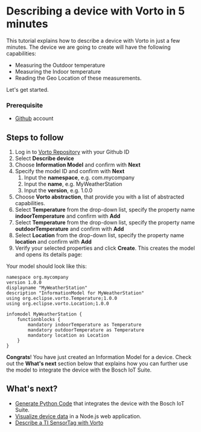 # Describing a device with Vorto in 5 minutes

This tutorial explains how to describe a device with Vorto in just a few minutes. The device we are going to create will have the following capabilities:

- Measuring the Outdoor temperature
- Measuring the Indoor temperature
- Reading the Geo Location of these measurements.

Let's get started.

### Prerequisite
* [Github](https://github.com/) account

## Steps to follow

1. Log in to [Vorto Repository](https://vorto.eclipse.org) with your Github ID
2. Select **Describe device** 
3. Choose **Information Model** and confirm with **Next** 
4. Specify the model ID and confirm with **Next**
	1. Input the **namespace**, e.g. com.mycompany 
	2. Input the **name**, e.g. MyWeatherStation
	3. Input the **version**, e.g. 1.0.0
5. Choose **Vorto abstraction**, that provide you with a list of abstracted capabilities.
6. Select **Temperature** from the drop-down list, specify the property name **indoorTemperature** and confirm with **Add**
7. Select **Temperature** from the drop-down list, specify the property name **outdoorTemperature** and confirm with **Add**
8. Select **Location** from the drop-down list, specify the property name **location** and confirm with **Add**
9. Verify your selected properties and click **Create**. This creates the model and opens its details page:

Your model should look like this:

	
	namespace org.mycompany
	version 1.0.0
	displayname "MyWeatherStation"
	description "InformationModel for MyWeatherStation"
	using org.eclipse.vorto.Temperature;1.0.0
	using org.eclipse.vorto.Location;1.0.0
	
	infomodel MyWeatherStation {
	    functionblocks {
	        mandatory indoorTemperature as Temperature
			mandatory outdoorTemperature as Temperature
	        mandatory location as Location
	    }
	}


**Congrats**! You have just created an Information Model for a device. Check out the **What's next** section below that explains how you can further use the model to integrate the device with the Bosch IoT Suite.

## What's next?

- [Generate Python Code](integrate_python.md) that integrates the device with the Bosch IoT Suite.
- [Visualize device data](create_webapp_dashboard.md) in a Node.js web application.
- [Describe a TI SensorTag with Vorto](describe_tisensor.md)





